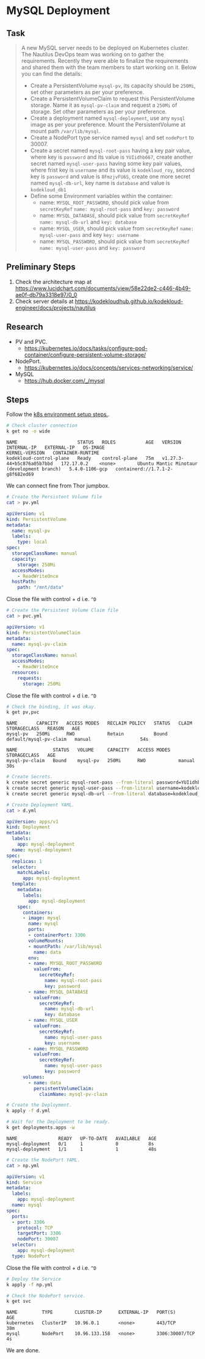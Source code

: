 # MySQL Deployment

## Task

> A new MySQL server needs to be deployed on Kubernetes cluster. The Nautilus DevOps team was working on to gather the requirements. Recently they were able to finalize the requirements and shared them with the team members to start working on it. Below you can find the details:
>
> * Create a PersistentVolume `mysql-pv`, its capacity should be `250Mi`, set other parameters as per your preference.
> * Create a PersistentVolumeClaim to request this PersistentVolume storage. Name it as `mysql-pv-claim` and request a `250Mi` of storage. Set other parameters as per your preference.
> * Create a deployment named `mysql-deployment`, use any `mysql` image as per your preference. Mount the PersistentVolume at mount path `/var/lib/mysql`.
> * Create a NodePort type service named `mysql` and set `nodePort` to 30007.
> * Create a secret named `mysql-root-pass` having a key pair value, where key is `password` and its value is `YUIidhb667`, create another secret named `mysql-user-pass` having some key pair values, where frist key is `username` and its value is `kodekloud_roy`, second key is `password` and value is `8FmzjvFU6S`, create one more secret named `mysql-db-url`, key name is `database` and value is `kodekloud_db1`
> * Define some Environment variables within the container:
>   * name: `MYSQL_ROOT_PASSWORD`, should pick value from `secretKeyRef` `name: mysql-root-pass` and `key: password`
>   * name: `MYSQL_DATABASE`, should pick value from `secretKeyRef` `name: mysql-db-url` and `key: database`
>   * name: `MYSQL_USER`, should pick value from `secretKeyRef` `name: mysql-user-pass` and key `key: username`
>   * name: `MYSQL_PASSWORD`, should pick value from `secretKeyRef` `name: mysql-user-pass` and `key: password`

## Preliminary Steps

1. Check the architecture map at <https://www.lucidchart.com/documents/view/58e22de2-c446-4b49-ae0f-db79a3318e97/0_0>
2. Check server details at <https://kodekloudhub.github.io/kodekloud-engineer/docs/projects/nautilus>

## Research

* PV and PVC.
  * https://kubernetes.io/docs/tasks/configure-pod-container/configure-persistent-volume-storage/
* NodePort.
  * https://kubernetes.io/docs/concepts/services-networking/service/
* MySQL
  * https://hub.docker.com/_/mysql

## Steps

Follow the [k8s environment setup steps.](setup-k8s-env.md).

```bash
# Check cluster connection
k get no -o wide
```

```
NAME                      STATUS   ROLES           AGE   VERSION                     INTERNAL-IP   EXTERNAL-IP   OS-IMAGE                                      KERNEL-VERSION   CONTAINER-RUNTIME
kodekloud-control-plane   Ready    control-plane   75m   v1.27.3-44+b5c876a05b7bbd   172.17.0.2    <none>        Ubuntu Mantic Minotaur (development branch)   5.4.0-1106-gcp   containerd://1.7.1-2-g8f682ed69
```

We can connect fine from Thor jumpbox.

```bash
# Create the Persistent Volume file
cat > pv.yml
```

```yaml
apiVersion: v1
kind: PersistentVolume
metadata:
  name: mysql-pv
  labels:
    type: local
spec:
  storageClassName: manual
  capacity:
    storage: 250Mi
  accessModes:
    - ReadWriteOnce
  hostPath:
    path: "/mnt/data"
```

Close the file with control + d i.e. `^D`

```bash
# Create the Persistent Volume Claim file
cat > pvc.yml
```

```yaml
apiVersion: v1
kind: PersistentVolumeClaim
metadata:
  name: mysql-pv-claim
spec:
  storageClassName: manual
  accessModes:
    - ReadWriteOnce
  resources:
    requests:
      storage: 250Mi
```

Close the file with control + d i.e. `^D`

```bash
# Check the binding, it was okay.
k get pv,pvc
```

```
NAME       CAPACITY   ACCESS MODES   RECLAIM POLICY   STATUS   CLAIM                    STORAGECLASS   REASON   AGE
mysql-pv   250Mi      RWO            Retain           Bound    default/mysql-pv-claim   manual                  54s

NAME             STATUS   VOLUME     CAPACITY   ACCESS MODES   STORAGECLASS   AGE
mysql-pv-claim   Bound    mysql-pv   250Mi      RWO            manual         30s
```

```bash
# Create Secrets.
k create secret generic mysql-root-pass --from-literal password=YUIidhb667
k create secret generic mysql-user-pass --from-literal username=kodekloud_roy --from-literal password=8FmzjvFU6S
k create secret generic mysql-db-url --from-literal database=kodekloud_db1
```

```bash
# Create Deployment YAML.
cat > d.yml
```

```yml
apiVersion: apps/v1
kind: Deployment
metadata:
  labels:
    app: mysql-deployment
  name: mysql-deployment
spec:
  replicas: 1
  selector:
    matchLabels:
      app: mysql-deployment
  template:
    metadata:
      labels:
        app: mysql-deployment
    spec:
      containers:
      - image: mysql
        name: mysql
        ports:
        - containerPort: 3306
        volumeMounts:
        - mountPath: /var/lib/mysql
          name: data
        env:
        - name: MYSQL_ROOT_PASSWORD
          valueFrom:
            secretKeyRef:
              name: mysql-root-pass
              key: password
        - name: MYSQL_DATABASE
          valueFrom:
            secretKeyRef:
              name: mysql-db-url
              key: database
        - name: MYSQL_USER
          valueFrom:
            secretKeyRef:
              name: mysql-user-pass
              key: username
        - name: MYSQL_PASSWORD
          valueFrom:
            secretKeyRef:
              name: mysql-user-pass
              key: password
      volumes:
        - name: data
          persistentVolumeClaim:
            claimName: mysql-pv-claim
```

```bash
# Create the Deployment.
k apply -f d.yml

# Wait for the Deployment to be ready.
k get deployments.apps -w
```

```
NAME               READY   UP-TO-DATE   AVAILABLE   AGE
mysql-deployment   0/1     1            0           8s
mysql-deployment   1/1     1            1           48s
```


```bash
# Create the NodePort YAML.
cat > np.yml
```

```yaml
apiVersion: v1
kind: Service
metadata:
  labels:
    app: mysql-deployment
  name: mysql
spec:
  ports:
  - port: 3306
    protocol: TCP
    targetPort: 3306
    nodePort: 30007
  selector:
    app: mysql-deployment
  type: NodePort
```

Close the file with control + d i.e. `^D`

```bash
# Deploy the Service
k apply -f np.yml

# Check the NodePort service.
k get svc
```

```
NAME         TYPE        CLUSTER-IP      EXTERNAL-IP   PORT(S)          AGE
kubernetes   ClusterIP   10.96.0.1       <none>        443/TCP          38m
mysql        NodePort    10.96.133.158   <none>        3306:30007/TCP   4s
```

We are done.
